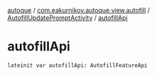 [autoque](../../index.md) / [com.eakurnikov.autoque.view.autofill](../index.md) / [AutofillUpdatePromptActivity](index.md) / [autofillApi](./autofill-api.md)

# autofillApi

`lateinit var autofillApi: AutofillFeatureApi`